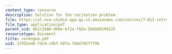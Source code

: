 ```yaml
---
content_type: resource
description: Solution for the recitation problem.
file: https://ol-ocw-studio-app-qa.s3.amazonaws.com/courses/7-012-introduction-to-biology-fall-2004/1f955edbfdc9c9bf587af864765f7799_cendogma.pdf
file_type: application/pdf
parent_uid: 862c3488-d99e-bf2a-f92e-5bb0d0196225
resourcetype: Document
title: cendogma.pdf
uid: 1f955edb-fdc9-c9bf-587a-f864765f7799
---
```

